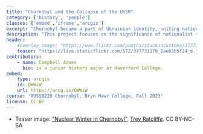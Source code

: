 ```yaml
---
title: "Chornobyl and the Collapse of the USSR"
category: ['history', 'people']
classes: ['embed','iframe','arcgis']
excerpt: "Chornobyl became a part of Ukrainian identity, uniting nationalists and environmental activists in anti-Soviet political resistance. "
description: "This project focuses on the significance of nationalist movements in destabilizing the power of the USSR, and how the Chornobyl disaster was a major factor in inspiring organizing political opposition to the Soviet government across the Soviet Union, particularly in Ukraine where the explosion took place. I also look at Svetlana Alexievich’s book Voices from Chernobyl as a supplementary resource which confirms the arguments of historians' analysis through personal testimony. "
header:
    #overlay_image: "https://www.flickr.com/photos/stuckincustoms/377731178"
    teaser: "https://live.staticflickr.com/172/377731178_2ae63b5f24_m.jpg"
contributors:
    - name: Campbell Adams
      bio: is a junior history major at Haverford College. 
embed:
    type: arcgis
    id: OWWiW
    url: https://arcg.is/OWWiW
course: 'RUSSB220 Chornobyl, Bryn Mawr College, Fall 2023'
license: CC BY
---
```


<div class="footnotes">
  <ul>
    <li>Teaser image: <a href="https://www.flickr.com/photos/stuckincustoms/377731178">"Nuclear Winter in Chernobyl"</a>, <a href="https://www.flickr.com/photos/stuckincustoms/">Trey Ratcliffe</a>. CC BY-NC-SA</li>
  </ul>
</div>